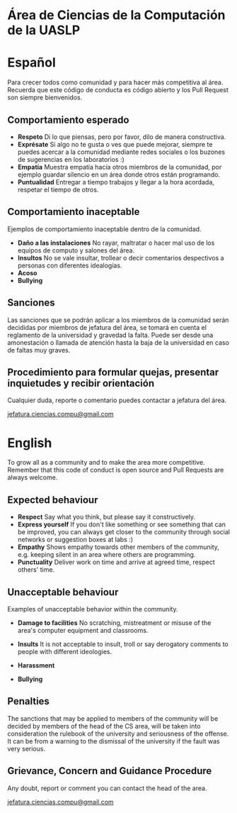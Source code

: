 # Área de Ciencias de la Computación de la UASLP
# Español
Para crecer todos como comunidad y para hacer más competitiva al área. Recuerda que este código de conducta es código abierto y los Pull Request son siempre bienvenidos.

## Comportamiento esperado
- **Respeto**
Di lo que piensas, pero por favor, dilo de manera constructiva.
- **Exprésate**
Si algo no te gusta o ves que puede mejorar, siempre te puedes acercar a la comunidad mediante redes sociales o los buzones de sugerencias en los laboratorios :)
- **Empatía**
Muestra empatía hacía otros miembros de la comunidad, por ejemplo guardar silencio en un área donde otros están programando.
- **Puntualidad**
Entregar a tiempo trabajos y llegar a la hora acordada, respetar el tiempo de otros.

## Comportamiento inaceptable
Ejemplos de comportamiento inaceptable dentro de la comunidad.
- **Daño a las instalaciones**
No rayar, maltratar o hacer mal uso de los equipos de computo y salones del área.
- **Insultos**
No se vale insultar, trollear o decir comentarios despectivos a personas con diferentes idealogías.
- **Acoso**
- **Bullying**

## Sanciones
Las sanciones que se podrán aplicar a los miembros de la comunidad serán decididas por miembros de jefatura del área, se tomará en cuenta el reglamento de la universidad y gravedad la falta. Puede ser desde una amonestación o llamada de atención hasta la baja de la universidad en caso de faltas muy graves.

## Procedimiento  para  formular  quejas,  presentar  inquietudes  y recibir orientación
Cualquier duda, reporte o comentario puedes contactar a jefatura del área.

jefatura.ciencias.compu@gmail.com

# English
To grow all as a community and to make the area more competitive. Remember that this code of conduct is open source and Pull Requests are always welcome.

## Expected behaviour
- **Respect**
Say what you think, but please say it constructively.
- **Express yourself**
If you don't like something or see something that can be improved, you can always get closer to the community through social networks or suggestion boxes at labs :)
- **Empathy**
Shows empathy towards other members of the community, e.g. keeping silent in an area where others are programming.
- **Punctuality**
Deliver work on time and arrive at agreed time, respect others' time.

## Unacceptable behaviour
Examples of unacceptable behavior within the community.

- **Damage to facilities**
No scratching, mistreatment or misuse of the area's computer equipment and classrooms.

- **Insults**
It is not acceptable to insult, troll or say derogatory comments to people with different ideologies.
- **Harassment**
- **Bullying**

## Penalties
The sanctions that may be applied to members of the community will be decided by members of the head of the CS area, will be taken into consideration the rulebook of the university and seriousness of the offense. It can be from a warning  to the dismissal of the university if the fault was very serious.

## Grievance, Concern and Guidance Procedure
Any doubt, report or comment you can contact the head of the area.

jefatura.ciencias.compu@gmail.com
